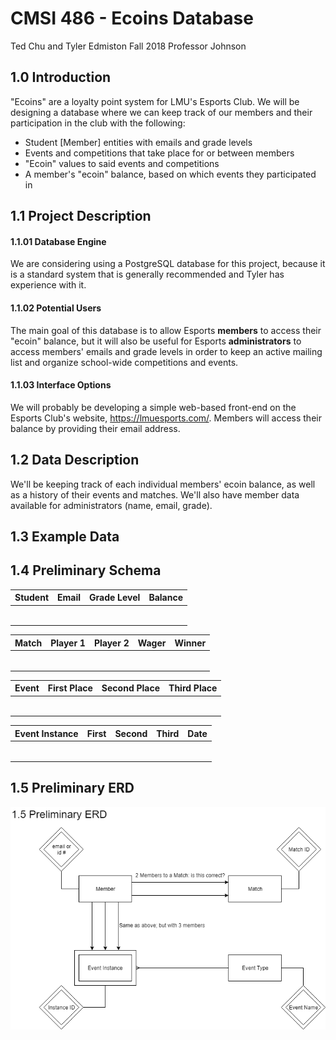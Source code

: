 # CMSI 486 - Ecoins Database
Ted Chu and Tyler Edmiston
Fall 2018
Professor Johnson

## 1.0 Introduction
"Ecoins" are a loyalty point system for LMU's Esports Club. We will be designing a database where we can keep track of our members and their participation in the club with the following:

  - Student [Member] entities with emails and grade levels
  - Events and competitions that take place for or between members
  - "Ecoin" values to said events and competitions
  - A member's "ecoin" balance, based on which events they participated in

## 1.1 Project Description

#### 1.1.01 Database Engine
We are considering using a PostgreSQL database for this project, because it is a standard system that is generally recommended and Tyler has experience with it.
#### 1.1.02 Potential Users
The main goal of this database is to allow Esports **members** to access their "ecoin" balance, but it will also be useful for Esports **administrators** to access members' emails and grade levels in order to keep an active mailing list and organize school-wide competitions and events.
#### 1.1.03 Interface Options
We will probably be developing a simple web-based front-end on the Esports Club's website, https://lmuesports.com/. Members will access their balance by providing their email address.
## 1.2 Data Description
We'll be keeping track of each individual members' ecoin balance, as well as a history of their events and matches. We'll also have member data available for administrators (name, email, grade).
## 1.3 Example Data

## 1.4 Preliminary Schema
| Student | Email | Grade Level | Balance
| ------ | ------ | ------ | ------ |
|  |  | |
|  |  | |
|  |  | |
|  |  | |
|  |  | |
|  |  | |

| Match | Player 1 | Player 2 | Wager | Winner|
| ------ | ------ | ------ | ------ | ------ |
|  |  | |
|  |  | |
|  |  | |
|  |  | |
|  |  | |
|  |  | |

| Event | First Place | Second Place | Third Place
| ------ | ------ | ------ | ------ |
|  |  | |
|  |  | |
|  |  | |
|  |  | |
|  |  | |
|  |  | |

| Event Instance | First | Second | Third | Date
| ------ | ------ | ------ | ------ | ------ |
|  |  | |
|  |  | |
|  |  | |
|  |  | |
|  |  | |
|  |  | |
## 1.5 Preliminary ERD
![ERD](/PrelimERD.png)
